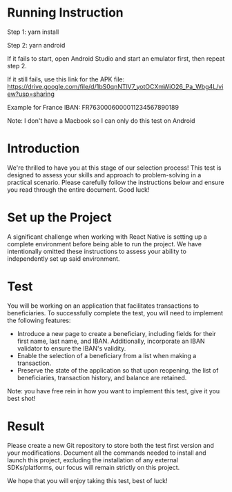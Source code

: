 # Running Instruction

Step 1: yarn install

Step 2: yarn android

If it fails to start, open Android Studio and start an emulator first, then repeat step 2.

If it still fails, use this link for the APK file: https://drive.google.com/file/d/1bS0qnNTlV7_yotOCXmWiO26_Pa_Wbg4L/view?usp=sharing

Example for France IBAN: FR7630006000011234567890189

Note: I don't have a Macbook so I can only do this test on Android

# Introduction

We're thrilled to have you at this stage of our selection process! This test is designed to assess your skills and approach to problem-solving in a practical scenario. Please carefully follow the instructions below and ensure you read through the entire document. Good luck!

# Set up the Project

A significant challenge when working with React Native is setting up a complete environment before being able to run the project. We have intentionally omitted these instructions to assess your ability to independently set up said environment.

# Test

You will be working on an application that facilitates transactions to beneficiaries. To successfully complete the test, you will need to implement the following features:

- Introduce a new page to create a beneficiary, including fields for their first name, last name, and IBAN. Additionally, incorporate an IBAN validator to ensure the IBAN's validity.
- Enable the selection of a beneficiary from a list when making a transaction.
- Preserve the state of the application so that upon reopening, the list of beneficiaries, transaction history, and balance are retained.

Note: you have free rein in how you want to implement this test, give it you best shot!

# Result

Please create a new Git repository to store both the test first version and your modifications. Document all the commands needed to install and launch this project, excluding the installation of any external SDKs/platforms, our focus will remain strictly on this project.

We hope that you will enjoy taking this test, best of luck!
